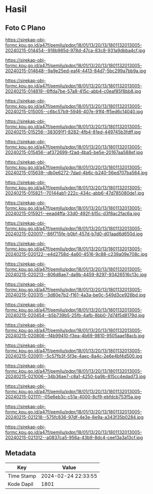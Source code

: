 # Hasil

## Foto C Plano

https://sirekap-obj-formc.kpu.go.id/a47f/pemilu/pdpr/18/01/13/20/13/1801132013005-20240215-014454--918b985d-978d-47ca-83c8-931a9dbba4cf.jpg

https://sirekap-obj-formc.kpu.go.id/a47f/pemilu/pdpr/18/01/13/20/13/1801132013005-20240215-014648--9a9e25ed-eaf4-4413-84d7-5bc299a7bb9a.jpg

https://sirekap-obj-formc.kpu.go.id/a47f/pemilu/pdpr/18/01/13/20/13/1801132013005-20240215-014819--6ffda7be-57a8-415c-abb4-c0eaf85f8bb8.jpg

https://sirekap-obj-formc.kpu.go.id/a47f/pemilu/pdpr/18/01/13/20/13/1801132013005-20240215-015005--c6bc57b9-5946-407e-91f4-ff5ed6c14040.jpg

https://sirekap-obj-formc.kpu.go.id/a47f/pemilu/pdpr/18/01/13/20/13/1801132013005-20240215-015256--383091f1-8282-4fb4-81ed-449745b3fdff.jpg

https://sirekap-obj-formc.kpu.go.id/a47f/pemilu/pdpr/18/01/13/20/13/1801132013005-20240215-015456--af372699-f2ad-4ba5-be5e-20167aa588ef.jpg

https://sirekap-obj-formc.kpu.go.id/a47f/pemilu/pdpr/18/01/13/20/13/1801132013005-20240215-015639--db0e6272-7dad-4b6c-b240-56ed707ba564.jpg

https://sirekap-obj-formc.kpu.go.id/a47f/pemilu/pdpr/18/01/13/20/13/1801132013005-20240215-015821--70144ab1-222c-434c-abb6-47d785080de1.jpg

https://sirekap-obj-formc.kpu.go.id/a47f/pemilu/pdpr/18/01/13/20/13/1801132013005-20240215-015921--eead4ffa-33d0-492f-b15c-d3f8ac2fac6a.jpg

https://sirekap-obj-formc.kpu.go.id/a47f/pemilu/pdpr/18/01/13/20/13/1801132013005-20240215-020017--86f715fe-b0bf-457d-b7d0-d01aad6d650d.jpg

https://sirekap-obj-formc.kpu.go.id/a47f/pemilu/pdpr/18/01/13/20/13/1801132013005-20240215-020122--e4d2758d-4a60-4516-9c88-c239a09e708c.jpg

https://sirekap-obj-formc.kpu.go.id/a47f/pemilu/pdpr/18/01/13/20/13/1801132013005-20240215-020213--806d8ae7-da9b-4459-8297-93426516c13c.jpg

https://sirekap-obj-formc.kpu.go.id/a47f/pemilu/pdpr/18/01/13/20/13/1801132013005-20240215-020315--3d80e7b2-f161-4a3a-be0c-549d3ce926bd.jpg

https://sirekap-obj-formc.kpu.go.id/a47f/pemilu/pdpr/18/01/13/20/13/1801132013005-20240215-020454--b5b739b5-25fb-4afb-8bb0-7d74f5d8179d.jpg

https://sirekap-obj-formc.kpu.go.id/a47f/pemilu/pdpr/18/01/13/20/13/1801132013005-20240215-020806--f4b99410-f3ea-4b69-9810-9505aae18acb.jpg

https://sirekap-obj-formc.kpu.go.id/a47f/pemilu/pdpr/18/01/13/20/13/1801132013005-20240215-020911--5c57fb3f-5f3e-4aec-8a4c-2e6e4bf4d500.jpg

https://sirekap-obj-formc.kpu.go.id/a47f/pemilu/pdpr/18/01/13/20/13/1801132013005-20240215-021006--34b36ae7-c8a1-4250-ba9b-815cc4edad73.jpg

https://sirekap-obj-formc.kpu.go.id/a47f/pemilu/pdpr/18/01/13/20/13/1801132013005-20240215-021111--05e6eb3c-c51a-4000-8cf9-ebfdcb753f5a.jpg

https://sirekap-obj-formc.kpu.go.id/a47f/pemilu/pdpr/18/01/13/20/13/1801132013005-20240215-021218--575fc836-97df-4e3e-8e9a-a343f35b0284.jpg

https://sirekap-obj-formc.kpu.go.id/a47f/pemilu/pdpr/18/01/13/20/13/1801132013005-20240215-021312--a0837ca5-956a-43b9-8dc4-cee13a3a13cf.jpg


## Metadata

| Key        | Value               |
| ---------- | ------------------- |
| Time Stamp | 2024-02-24 22:33:55 |
| Kode Dapil | 1801                |



